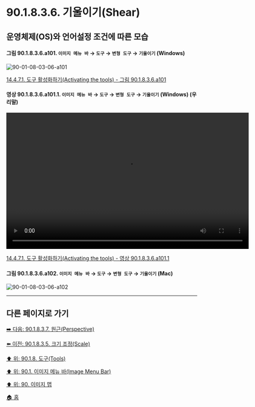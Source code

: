 # 90.1.8.3.6. 기울이기(Shear)
## 운영체제(OS)와 언어설정 조건에 따른 모습

<a id="90-01-08-03-06-a101"></a>

#### 그림 90.1.8.3.6.a101. `이미지 메뉴 바` → `도구` → `변형 도구` → `기울이기` (Windows)
![90-01-08-03-06-a101](https://github.com/wonder13662/gimp/assets/15767104/5425d8ab-07fb-499e-98cd-580e146cf1ec)

[14.4.7.1. 도구 활성화하기(Activating the tools) - 그림 90.1.8.3.6.a101](./14-04-07-01-activating_the_tool.md#90-01-08-03-06-a101)

<a id="90-01-08-03-06-a101-01"></a>

#### 영상 90.1.8.3.6.a101.1. `이미지 메뉴 바` → `도구` → `변형 도구` → `기울이기` (Windows) (우리말)
<video controls="controls" width="640" height="360" src="https://github.com/wonder13662/gimp/assets/15767104/2ab3b342-3f81-4bae-a7da-d7578f33b358"></video>

[14.4.7.1. 도구 활성화하기(Activating the tools) - 영상 90.1.8.3.6.a101.1](./14-04-07-01-activating_the_tool.md#90-01-08-03-06-a101-01)

<a id="90-01-08-03-06-a102"></a>

#### 그림 90.1.8.3.6.a102. `이미지 메뉴 바` → `도구` → `변형 도구` → `기울이기` (Mac)
![90-01-08-03-06-a102](https://github.com/wonder13662/gimp/assets/15767104/c677e52e-87f7-4525-babc-8ef7a1ff1dda)

***

## 다른 페이지로 가기

[➡️ 다음: 90.1.8.3.7. 원근(Perspective)](./90-01-08-03-07-perspective.md)

[⬅️ 이전: 90.1.8.3.5. 크기 조정(Scale)](./90-01-08-03-05-scale.md)

[⬆️ 위: 90.1.8. 도구(Tools)](./90-01-08-00-tools.md)

[⬆️ 위: 90.1. 이미지 메뉴 바(Image Menu Bar)](./90-01-00-image-menu-bar.md)

[⬆️ 위: 90. 이미지 맵](./90-00-image-map.md)

[🏠 홈](./00-home.md)
